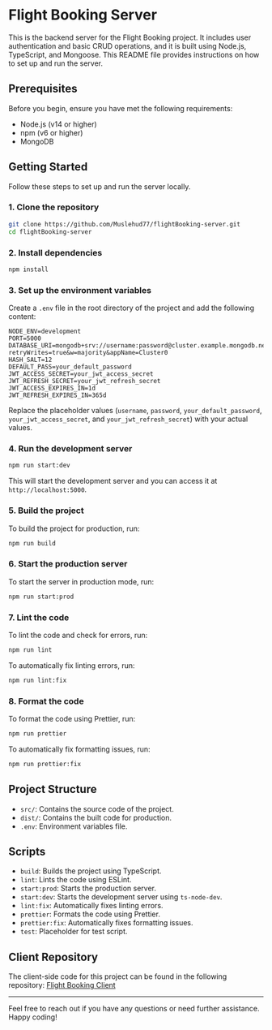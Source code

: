 # Flight Booking Server

This is the backend server for the Flight Booking project. It includes user authentication and basic CRUD operations, and it is built using Node.js, TypeScript, and Mongoose. This README file provides instructions on how to set up and run the server.

## Prerequisites

Before you begin, ensure you have met the following requirements:
- Node.js (v14 or higher)
- npm (v6 or higher)
- MongoDB

## Getting Started

Follow these steps to set up and run the server locally.

### 1. Clone the repository

```bash
git clone https://github.com/Muslehud77/flightBooking-server.git
cd flightBooking-server
```

### 2. Install dependencies

```bash
npm install
```

### 3. Set up the environment variables

Create a `.env` file in the root directory of the project and add the following content:

```env
NODE_ENV=development
PORT=5000
DATABASE_URI=mongodb+srv://username:password@cluster.example.mongodb.net/FlightBooking?retryWrites=true&w=majority&appName=Cluster0
HASH_SALT=12
DEFAULT_PASS=your_default_password
JWT_ACCESS_SECRET=your_jwt_access_secret
JWT_REFRESH_SECRET=your_jwt_refresh_secret
JWT_ACCESS_EXPIRES_IN=1d
JWT_REFRESH_EXPIRES_IN=365d
```

Replace the placeholder values (`username`, `password`, `your_default_password`, `your_jwt_access_secret`, and `your_jwt_refresh_secret`) with your actual values.

### 4. Run the development server

```bash
npm run start:dev
```

This will start the development server and you can access it at `http://localhost:5000`.

### 5. Build the project

To build the project for production, run:

```bash
npm run build
```

### 6. Start the production server

To start the server in production mode, run:

```bash
npm run start:prod
```

### 7. Lint the code

To lint the code and check for errors, run:

```bash
npm run lint
```

To automatically fix linting errors, run:

```bash
npm run lint:fix
```

### 8. Format the code

To format the code using Prettier, run:

```bash
npm run prettier
```

To automatically fix formatting issues, run:

```bash
npm run prettier:fix
```

## Project Structure

- `src/`: Contains the source code of the project.
- `dist/`: Contains the built code for production.
- `.env`: Environment variables file.

## Scripts

- `build`: Builds the project using TypeScript.
- `lint`: Lints the code using ESLint.
- `start:prod`: Starts the production server.
- `start:dev`: Starts the development server using `ts-node-dev`.
- `lint:fix`: Automatically fixes linting errors.
- `prettier`: Formats the code using Prettier.
- `prettier:fix`: Automatically fixes formatting issues.
- `test`: Placeholder for test script.

## Client Repository

The client-side code for this project can be found in the following repository:
[Flight Booking Client](https://github.com/Muslehud77/flightBooking-client)

---

Feel free to reach out if you have any questions or need further assistance. Happy coding!